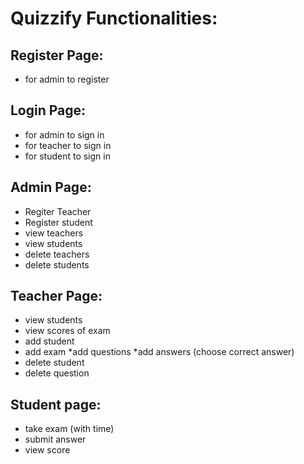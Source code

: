 # Quizzify Functionalities:


## Register Page:
- for admin to register
	
## Login Page:
- for admin to sign in
- for teacher to sign in
- for student to sign in

## Admin Page:
- Regiter Teacher
- Register student
- view teachers
- view students
- delete teachers
- delete students
	
## Teacher Page:
- view students
- view scores of exam
- add student
- add exam
	*add questions
		*add answers (choose correct answer)
- delete student
- delete question
	
## Student page:
- take exam (with time)
- submit answer
- view score
	

